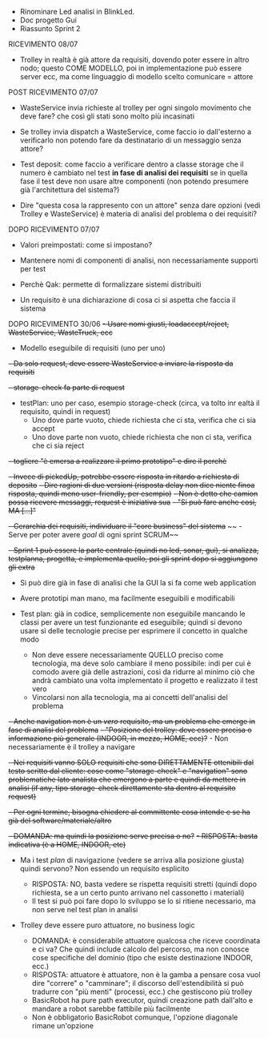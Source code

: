 - Rinominare Led analisi in BlinkLed.
- Doc progetto Gui
- Riassunto Sprint 2









RICEVIMENTO 08/07

- Trolley in realtà è già attore da requisiti, dovendo poter essere in altro nodo; questo COME MODELLO, poi in implementazione può essere server ecc, ma come linguaggio di modello scelto comunicare = attore

POST RICEVIMENTO 07/07

- WasteService invia richieste al trolley per ogni singolo movimento che deve fare? che così gli stati sono molto più incasinati

- Se trolley invia dispatch a WasteService, come faccio io dall'esterno a verificarlo non potendo fare da destinatario di un messaggio senza attore?

- Test deposit: come faccio a verificare dentro a classe storage che il numero è cambiato nel test **in fase di analisi dei requisiti** se in quella fase il test deve non usare altre componenti (non potendo presumere già l'architettura del sistema?)

- Dire "questa cosa la rappresento con un attore" senza dare opzioni (vedi Trolley e WasteService) è materia di analisi del problema o dei requisiti?

DOPO RICEVIMENTO 07/07

- Valori preimpostati: come si impostano?

- Mantenere nomi di componenti di analisi, non necessariamente supporti per test

- Perchè Qak: permette di formalizzare sistemi distribuiti

- Un requisito è una dichiarazione di cosa ci si aspetta che faccia il sistema

DOPO RICEVIMENTO 30/06
~~- Usare nomi giusti, loadaccept/reject, WasteService, WasteTruck, ecc~~

- Modello eseguibile di requisiti (uno per uno)

~~- Da solo request, deve essere WasteService a inviare la risposta da requisiti~~

~~- storage-check fa parte di request~~

- testPlan: uno per caso, esempio storage-check (circa, va tolto inr ealtà il requisito, quindi in request)
    - Uno dove parte vuoto, chiede richiesta che ci sta, verifica che ci sia accept
    - Uno dove parte non vuoto, chiede richiesta che non ci sta, verifica che ci sia reject


~~- togliere "è emersa a realizzare ~~il primo prototipo~~" e dire il perchè~~

~~- Invece di pickedUp, potrebbe essere risposta in ritardo a richiesta di deposito~~
    ~~- Dire ragioni di due versioni (risposta delay non dice niente finoa  risposta, quindi meno user-friendly, per esempio)~~
    ~~- Non è detto che camion possa ricevere messaggi, request è iniziativa sua~~
    ~~- "Si può fare anche così, MA [...]"~~

~~- Gerarchia dei requisiti, individuare il "core business" del sistema~~
~~    - Serve per poter avere *goal* di ogni sprint SCRUM~~

~~- Sprint 1 può essere la parte centrale (quindi no led, sonar, gui), si analizza, testplanna, progetta, e implementa quello, poi gli sprint dopo si aggiungono gli extra~~

- Si può dire già in fase di analisi che la GUI la si fa come web application

- Avere prototipi man mano, ma facilmente eseguibili e modificabili

- Test plan: già in codice, semplicemente non eseguibile mancando le classi per avere un test funzionante ed eseguibile; quindi si devono usare sì delle tecnologie precise per esprimere il concetto in qualche modo
    - Non deve essere necessariamente QUELLO preciso come tecnologia, ma deve solo cambiare il meno possibile: indi per cui è comodo avere già delle astrazioni, così da ridurre al minimo ciò che andrà cambiato una volta implementato il progetto e realizzato il test vero
    - Vincolarsi non alla tecnologia, ma ai concetti dell'analisi del problema

~~- Anche navigation non è un *vero* requisito, ma un problema che emerge in fase di analisi del problema~~
    ~~- "Posizione del trolley: deve essere precisa o informazione più generale (INDOOR, in mezzo, HOME, ecc)?~~
    - Non necessariamente è il trolley a navigare

~~- Nei requisiti vanno SOLO requisiti che sono DIRETTAMENTE ottenibili dal testo scritto dal cliente: cose come "storage-check" e "navigation" sono problematiche lato analista che emergono a parte e quindi da mettere in analisi (if any, tipo storage-check direttamente sta dentro al requisito request)~~

~~- Per ogni termine, bisogna chiedere al committente cosa intende e se ha già del software/materiale/altro~~

~~- DOMANDA: ma quindi la posizione serve precisa o no?~~
    ~~- RISPOSTA: basta indicativa (è a HOME, INDOOR, etc)~~

- Ma i test *plan* di navigazione (vedere se arriva alla posizione giusta) quindi servono? Non essendo un requisito esplicito
    - RISPOSTA: NO, basta vedere se rispetta requisiti stretti (quindi dopo richiesta, se a un certo punto arrivano nel cassonetto i materiali)
    - Il test si può poi fare dopo lo sviluppo se lo si ritiene necessario, ma non serve nel test plan in analisi

- Trolley deve essere puro attuatore, no business logic
    - DOMANDA: è considerabile attuatore qualcosa che riceve coordinata e ci va? Che quindi include calcolo del percorso, ma non conosce cose specifiche del dominio (tipo che esiste destinazione INDOOR, ecc.)
    - RISPOSTA: attuatore è attuatore, non è la gamba a pensare cosa vuol dire "correre" o "camminare"; il discorso dell'estendibilità si può tradurre con "più menti" (processi, ecc.) che gestiscono più trolley
    - BasicRobot ha pure path executor, quindi creazione path dall'alto e mandare a robot sarebbe fattibile più facilmente
    - Non è obbligatorio BasicRobot comunque, l'opzione diagonale rimane un'opzione